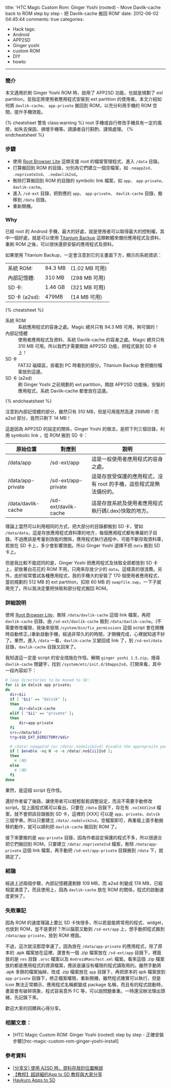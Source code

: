 title: 'HTC Magic Custom Rom: Ginger Yoshi (rooted) - Move Davlik-cache back to ROM step by step - 把 Davlik-cache 搬回 ROM'
date: 2012-06-02 04:45:44
comments: true
categories:
  - Hack
tags:
  - Android
  - APP2SD
  - Ginger yoshi
  - custom ROM
  - DIY
  - howto
---
### 簡介

本文適用於刷 Ginger Yoshi ROM 時，啟用了 APP2SD 功能，也就是規劃了 ext partition，並指定將使用者應用程式安裝到 ext partition 的使用者。本文介紹如何將 `davlik-cache`、 `app-private` 搬回到 ROM，以充分利用手機的 ROM 空間，提升手機效能。

<!-- more -->

{% cheatsheet 警告 class:warning %}
root 手機或自行修改手機具有一定的風險，如失去保固、損壞手機等。請讀者自行斟酌、謹慎處理。
{% endcheatsheet %}

### 步驟

* 使用 [Root Browser Lite][1] 這類支援 root 的檔案管理程式，進入 `/data` 目錄。
* 打算搬回到 ROM 的目錄，分別為它們建立一個空檔案，如 `.noapp2sd`、 `.noprivate2sd`、 `.nodavlik2sd`。
* 刪除打算搬回到 ROM 的目錄的 symbolic link 檔案，如 `app`、 `app-private`、 `davlik-cache`。
* 進入 `/sd-ext` 目錄，把對應的 `app`、 `app-private`、 `davlik-cache` 目錄，搬移到 `/data` 目錄。
* 重新開機。

### Why

已經 root 的 Android 手機，最大的好處，就是使用者可以取得最大的控制權。其中一個好處，就是可以使用 [Titanium Backup][2] 這類軟體來備份應用程式及資料，重刷 ROM 之後，可以很快還原安裝的應用程式及資料。

如果使用 Titanium Backup，一定會注意到它的主畫面下方，顯示的系統資訊：

|    |   |   |
|----|----|----|
| 系統 ROM:      | 94.3 MB | (1.02 MB 可用)|
| 內部記憶體:     | 310 MB  | (298 MB 可用) |
| SD 卡:        | 1.46 GB  | (321 MB 可用) |
| SD 卡 (a2sd): | 479MB    | (14 MB 可用)  |

{% cheatsheet %}
<dl><dt>系統 ROM</dt><dd>系統應用程式的容身之處。Magic 總共只有 94.3 MB 可用，夠可憐的！</dd>
<dt>內部記憶體</dt><dd>使用者應用程式及資料、系統 Davlik-cache 的容身之處。Magic 總共只有 310 MB 可用。所以我們才需要開啟 APP2SD 功能，把程式裝到 SD 卡上！</dd>
<dt>SD 卡</dt><dd>FAT32 磁碟區，掛載到 PC 時看到的部分。Titanium Backup 會把備份檔案放到這邊。</dd>
<dt>SD 卡 (a2sd)</dt><dd>刷 Ginger Yoshi 之前規劃的 ext partition，開啟 APP2SD 功能後，安裝的應用程式，系統 Davlik-cache 都會放在這邊。</dd></dl>
{% endcheatsheet %}

注意到內部記憶體的部分，雖然只有 310 MB，但是可用竟然高達 298MB！而 a2sd 部分，竟然只剩下 14 MB！

這是因為 APP2SD 的設定的關係，Ginger Yoshi 的做法，是把下列三個目錄，利用 symbolic link ，從 ROM 搬到 SD 卡：

| 原始位置 | 對應到 | 說明 |
|---------|-------|-----|
| /data/app | /sd-ext/app | 這是一般使用者應用程式的容身之處。|
| /data/app-private | /sd-ext/app-private | 這是存放受保護的應用程式，沒有 root 的手機，這些程式是無法備份的。|
| /data/davlik-cache | /sd-ext/davlik-cache | 這是存放系統及使用者應用程式執行碼(.dex)快取的地方。|

理論上當然可以利用相同的方式，把大部分的目錄都搬到 SD 卡，譬如 `/data/data`，這是存放應用程式資料庫的地方，每個應用程式都有專屬的子目錄。不過應該是考量到效能的關係，應用程式執行過程中，可能不斷存取資料庫，若放在 SD 卡上，多少會影響效能。所以 Ginger Yoshi 選擇不把 `data` 搬到 SD 卡上。

但是我比較不能認同的是，Ginger Yoshi 把應用程式及快取全部都放到 SD 卡上，卻放著白花花的 ROM 不用，只用來存放少少的 `data`，這樣真的很浪費。另外，由於經常嘗試各種應用程式，我的手機大約安裝了 170 個使用者應用程式，當初規劃的 512 MB 的 ext partition，扣除 60 MB 的 `swapfile.swp`，一下子就用完了。所以我決定要把快取和部分程式搬回 ROM。

### 詳細說明

使用 [Root Browser Lite][1]，刪除 `/data/davlik-cache` 這個 link 檔案，再把 `davlik-cache` 目錄，由 `/sd-ext/davlik-cache` 搬到 `/data/davlik-cache`。(不需要修改權限，我後來發現 `/system/bin/fix_permissions` 這個 script 會在開機時自動修正。)重新啟動手機，經過非常久的的時間，才開機完成，心裡就知道不妙了。果然，進入 `/data` 一看，`davlik-cache` 又變回成 link 了，到 `/sd-ext/data` 目錄，`davlik-cache` 目錄又回來了。

我知道這一定是 script 的安全措施在作怪。解開 `ginger yoshi 1.5.zip`，搜尋 `davlik-cache` 關鍵字，找到 `/system/etc/init.d/10apps2sd`，打開來看，其中一段內容如下：

```bash
# loop directories to be moved to SD:
for ii in dalvik app private;
do
  dir=$ii
  if [ "$ii" == "dalvik" ];
  then
      dir=dalvik-cache
  elif [ "$ii" == "private" ];
  then
      dir=app-private
  fi
  src=/data/$dir
  trg=$SD_EXT_DIRECTORY/$dir

  # /data/.noapp2sd (or /data/.nodalvik2sd) disable the appropraite part:
  if [ $enable -eq 0 -o -e /data/.no${ii}2sd ];
  then
    # (略)
  else
    # (略)
  fi
done
```

果然，是這個 script 在作怪。

還好作者留了後路，讓使用者可以輕輕鬆鬆調整設定，而且不需要手動修改 script。從上面程式碼可以看出，只要在 `/data` 目錄下，存在有 `.no[XXX]2sd` 檔案，就不會把該目錄搬到 SD 卡，這裡的 [XXX] 可以是 `app`、`private`、`dalvik` 三個字串。所以只要建立 `/data/.nodalvik2sd`，空檔案即可，再重複上面手動搬移的動作，就可以順利把 `davlik-cache` 搬回到 ROM 了。

接下來要搬的是 `app-private` 目錄，因為作者設定保護的程式不多，所以很適合把它們搬回到 ROM。只要建立 `/data/.noprivate2sd` 檔案，刪除 `/data/app-private` 這個 link 檔案，再手動把 `/sd-ext/app-private` 目錄搬到 `/data` 下，就搞定了。

### 結論

經過上述兩個步驟，內部記憶體還剩餘 109 MB，而 a2sd 則變成 174 MB，已經相當滿意了。而且使用上，因為 `davlik-cache` 放在 ROM 的關係，程式的啟動速度更快了。

### 失敗筆記

因為 ROM 的速度理論上要比 SD 卡快很多，所以若是能將常用的程式、widget，也放到 ROM，豈不是更好？所以腦筋又動到 `/sd-ext/app` 上，想手動把程式搬到 `/data/app-private`，放到 ROM 裡面。

不過，這次就沒那麼幸運了。因為放在 `/data/app-private` 的應用程式，除了原本的 .apk 檔案放在這裡，還會有一個 .zip 檔案放在 `/sd-ext/app` 目錄下，裡面放的是 `res` 目錄 `.arsc` 檔案以及 `AndroidManifest.xml` 檔案。看來這個 .zip 檔案放的都是應用程式的資源檔案，應該是讓沒有權限的程式讀取用的。雖然手動將 .apk 多餘的檔案抽掉，改成 .zip 檔案放在 `app` 目錄下，再把原本的 apk 檔案放到 `app-private` 目錄下，修正檔案權限，重新開機，雖然程式確實可以執行，但是 icon 無法正常顯示、應用程式名稱都變成 package 名稱，而且有的程式啟動時，畫面會有破碎現象，程式容易意外 FC 等，可以說問題重重。一時還沒辦法理出頭緒，先記錄下來。

歡迎大家的回饋與心得分享。

### 相關文章：

* [HTC Magic Custom ROM: Ginger Yoshi (rooted) step by step - 正確安裝步驟][htc-magic-custom-rom-ginger-yoshi-install]

### 參考資料

* [[分享文] 使用 A2SD 時，資料存放的位置解說][4]
* [【教程】超詳細的App to SD 教程與大家分享][5]
* [Haykuro Apps to SD][6]

<!-- cross references -->

<!-- post_references -->

<!-- external references -->

[1]: https://play.google.com/store/apps/details?id=com.jrummy.root.browserfree "Root Browser Lite"
[2]: https://play.google.com/store/apps/details?id=com.keramidas.TitaniumBackup "Titanium Backup"
[4]: http://www.mobile01.com/topicdetail.php?f=423&t=1715008 "[分享文] 使用 A2SD 時，資料存放的位置解說"
[5]: http://sjbbs.zol.com.cn/1/33672_116.html "【教程】超詳細的App to SD 教程與大家分享"
[6]: http://android-dls.com/wiki/index.php?title=Haykuro_Apps_to_SD "Haykuro Apps to SD"
